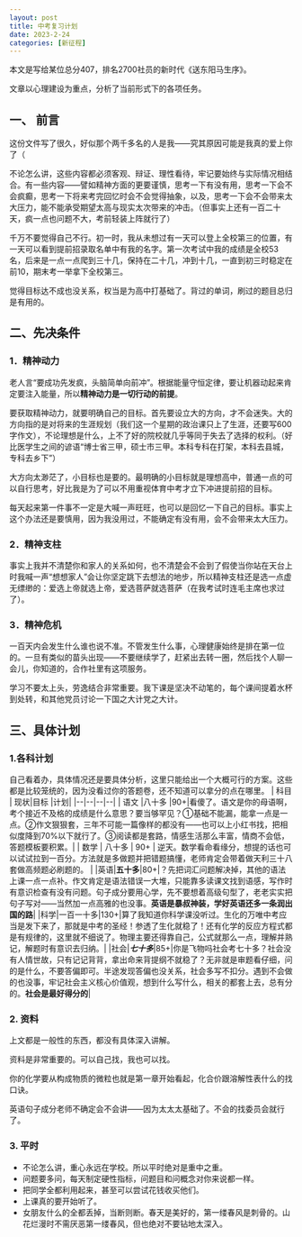 ```yaml
---
layout: post
title: 中考复习计划
date: 2023-2-24
categories: [新征程]
---
```


本文是写给某位总分407，排名2700社员的新时代《送东阳马生序》。

文章以心理建设为重点，分析了当前形式下的各项任务。

## 一、 前言

这份文件写了很久，好似那个两千多名的人是我——究其原因可能是我真的爱上你了（

不论怎么讲，这些内容都必须客观、辩证、理性看待，牢记要始终与实际情况相结合。有一些内容——譬如精神方面的更要谨慎，思考一下有没有用，思考一下会不会疯癫，思考一下将来考完回忆时会不会觉得抽象，以及，思考一下会不会带来太大压力，能不能承受期望太高与现实太次带来的冲击。（但事实上还有一百二十天，疯一点也问题不大，考前轻装上阵就行了）

千万不要觉得自己不行。初一时，我从未想过有一天可以登上全校第三的位置，有一天可以看到提前招录取名单中有我的名字。第一次考试中我的成绩是全校53名，后来是一点一点爬到三十几，保持在二十几，冲到十几，一直到初三时稳定在前10，期末考一举拿下全校第三。

觉得目标达不成也没关系，权当是为高中打基础了。背过的单词，刷过的题目总归是有用的。

## 二、**先决条件**

### 1．精神动力

老人言“要成功先发疯，头脑简单向前冲”。根据能量守恒定律，要让机器动起来肯定要注入能量，所以**精神动力是一切行动的前提**。

要获取精神动力，就要明确自己的目标。首先要设立大的方向，才不会迷失。大的方向指的是对将来的生涯规划（我们这一个星期的政治课只上了生涯，还要写600字作文），不论理想是什么，上不了好的院校就几乎等同于失去了选择的权利。（好比医学生之间的谚语“博士省三甲，硕士市三甲。本科专科在打架，本科去县城，专科去乡下”）

大方向太渺茫了，小目标也是要的。最明确的小目标就是理想高中，普通一点的可以自行思考，好比我是为了可以不用重视体育中考才立下冲进提前招的目标。

每天起来第一件事不一定是大喊一声旺旺，也可以是回忆一下自己的目标。事实上这个办法还是要慎用，因为我没用过，不能确定有没有用，会不会带来太大压力。

### 2．精神支柱

事实上我并不清楚你和家人的关系如何，也不清楚会不会到了假使当你站在天台上时我喊一声“想想家人”会让你坚定跳下去想法的地步，所以精神支柱还是选一点虚无缥缈的：爱选上帝就选上帝，爱选菩萨就选菩萨（在我考试时连毛主席也求过了）。

### 3．精神危机

一百天内会发生什么谁也说不准。不管发生什么事，心理健康始终是排在第一位的。一旦有类似的苗头出现——不要继续学了，赶紧出去转一圈，然后找个人聊一会儿，你知道的，合作社里有这项服务。

学习不要太上头，劳逸结合非常重要。我下课是坚决不动笔的，每个课间提着水杯到处转，和其他党员讨论一下国之大计党之大计。

## 三、具体计划

### 1.各科计划

自己看着办，具体情况还是要具体分析，这里只能给出一个大概可行的方案。这些都是比较笼统的，因为没看过你的答题卷，还不知道可以拿分的点在哪里。
| 科目 |  现状|目标 |计划|
|--|--|--|--|
| 语文 |八十多  |90+|看傻了。语文是你的母语啊，考个接近不及格的成绩是什么意思？要当够罕见？①基础不能漏，能拿一点是一点。②作文狠狠套，三年不可能一篇像样的都没有——也可以上小红书找，把相似度降到70%以下就行了。③阅读都是套路，情感生活那么丰富，情商不会低，答题模板要积累。|
| 数学  | 八十多 | 90+ | 逆天。数学看命看缘分，想提的话也可以试试拉到一百分。方法就是多做题并把错题搞懂，老师肯定会带着做天利三十八套做高频题必刷题的。 |
|英语|**五十多**|80+|？先把词汇问题解决掉，其他的语法上课一点一点补。作文肯定是语法错误一大堆，只能靠多读课文找到语感，写作时有意识检查有没有问题。句子成分要用心学，先不要想着高级句型了，老老实实把句子写对——当然加一点高雅的也没事。**英语是暴叔神装，学好英语还多一条润出国的路**|
|科学|一百一十多|130+|算了我知道你科学课没听过。生化的万唯中考应当是发下来了，那就是中考的圣经！参透了生化就稳了！还有化学的反应方程式都是有规律的，这里就不细说了。物理主要还得靠自己，公式就那么一点，理解并熟记，解题时有意识去归纳。|
|社会|**_七十多_**|85+|你是飞物吗社会考七十多？社会没有人情世故，只有记记背背，拿出命来背提纲不就稳了？无非就是审题看仔细，问的是什么，不要答偏即可。半途发现答偏也没关系，社会多写不扣分。遇到不会做的也没事，牢记社会主义核心价值观，想到什么写什么，相关的都套上去，总有分的。**社会是最好得分的**|
### 2. 资料

上文都是一般性的东西，都没有具体深入讲解。

资料是非常重要的。可以自己找，我也可以找。

你的化学要从构成物质的微粒也就是第一章开始看起，化合价跟溶解性表什么的找口诀。

英语句子成分老师不确定会不会讲——因为太太太基础了。不会的找委员会就行了。

### 3. 平时

 - 不论怎么讲，重心永远在学校。所以平时绝对是重中之重。
 - 问题要多问，每天制定硬性指标，问题目和问概念对你来说都一样。
 - 把同学全都利用起来，甚至可以尝试花钱收买他们。
 - 上课真的要开始听了。
 - 女朋友什么的全都丢掉，当断则断。春天是美好的，第一缕春风是刺骨的。山花烂漫时不需厌恶第一缕春风，但也绝对不要钻地太深入。
